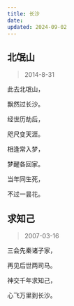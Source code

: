 ```yaml
---
title: 长沙
date: 
updated: 2024-09-02
---
```


## 北氓山 ##

> 2014-8-31

此去北氓山，

飘然过长沙。 

经世历劫后，

咫尺变天涯。

相逢常入梦，

梦醒各回家。

当年同生死，

不过一昙花。

## 求知己 ##

> 2007-03-16

三会先秦诸子家，

再见后世两司马。

神交千年求知己，

心飞万里到长沙。